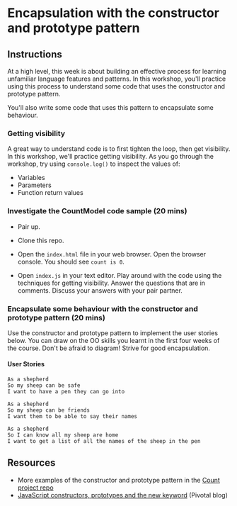# Encapsulation with the constructor and prototype pattern

## Instructions

At a high level, this week is about building an effective process for learning unfamiliar language features and patterns.  In this workshop, you'll practice using this process to understand some code that uses the constructor and prototype pattern.

You'll also write some code that uses this pattern to encapsulate some behaviour.

### Getting visibility

A great way to understand code is to first tighten the loop, then get visibility.  In this workshop, we'll practice getting visibility.  As you go through the workshop, try using `console.log()` to inspect the values of:

* Variables
* Parameters
* Function return values

### Investigate the CountModel code sample (20 mins)

* Pair up.

* Clone this repo.

* Open the `index.html` file in your web browser.  Open the browser console.  You should see `count is 0`.

* Open `index.js` in your text editor.  Play around with the code using the techniques for getting visibility. Answer the questions that are in comments.  Discuss your answers with your pair partner.

### Encapsulate some behaviour with the constructor and prototype pattern (20 mins)

Use the constructor and prototype pattern to implement the user stories below.  You can draw on the OO skills you learnt in the first four weeks of the course.  Don't be afraid to diagram! Strive for good encapsulation.

#### User Stories

```
As a shepherd
So my sheep can be safe
I want to have a pen they can go into
```

```
As a shepherd
So my sheep can be friends
I want them to be able to say their names
```

```
As a shepherd
So I can know all my sheep are home
I want to get a list of all the names of the sheep in the pen
```

## Resources

- More examples of the constructor and prototype pattern in the [Count project repo](https://github.com/maryrosecook/count)
- [JavaScript constructors, prototypes and the new keyword](https://blog.pivotal.io/labs/labs/javascript-constructors-prototypes-and-the-new-keyword) (Pivotal blog)

